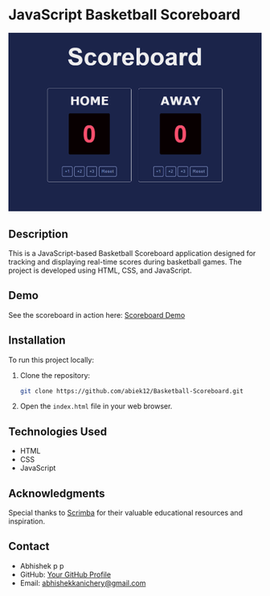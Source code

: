 # JavaScript Basketball Scoreboard

![Scoreboard Demo](./images/screenshot.png)

## Description

This is a JavaScript-based Basketball Scoreboard application designed for tracking and displaying real-time scores during basketball games. The project is developed using HTML, CSS, and JavaScript.

## Demo

See the scoreboard in action here: [Scoreboard Demo](https://abiek12.github.io/Basketball-Scoreboard/)

## Installation

To run this project locally:

1. Clone the repository:

   ```bash
   git clone https://github.com/abiek12/Basketball-Scoreboard.git
   ```

2. Open the `index.html` file in your web browser.

## Technologies Used

- HTML
- CSS
- JavaScript

## Acknowledgments

Special thanks to [Scrimba](https://www.scrimba.com/) for their valuable educational resources and inspiration.

## Contact

- Abhishek p p
- GitHub: [Your GitHub Profile](https://github.com/abiek12)
- Email: abhishekkanichery@gmail.com
